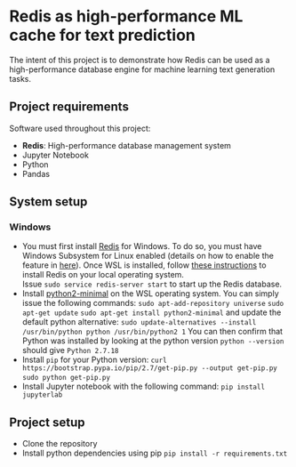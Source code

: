 # Redis as high-performance ML cache for text prediction
The intent of this project is to demonstrate how Redis can be used as a high-performance database engine for machine learning text generation tasks.

## Project requirements
Software used throughout this project:
- **Redis**: High-performance database management system
- Jupyter Notebook
- Python
- Pandas

## System setup

### Windows
- You must first install [Redis](https://redis.io/docs/getting-started/installation/install-redis-on-windows/) for Windows.
To do so, you must have Windows Subsystem for Linux enabled (details on how to enable the feature in [here](https://learn.microsoft.com/en-us/windows/wsl/install)).
Once WSL is installed, follow [these instructions](https://redis.io/docs/getting-started/installation/install-redis-on-windows/) to install Redis on your local operating system.\
Issue `sudo service redis-server start` to start up the Redis database.
- Install [python2-minimal](https://linux.how2shout.com/how-to-install-python-2-7-on-ubuntu-20-04-lts/) on the WSL operating system.
You can simply issue the following commands: 
`sudo apt-add-repository universe`
`sudo apt-get update`
`sudo apt-get install python2-minimal`
and update the default python alternative:
`sudo update-alternatives --install /usr/bin/python python /usr/bin/python2 1`
You can then confirm that Python was installed by looking at the python version `python --version` should give `Python 2.7.18`
- Install `pip` for your Python version: 
`curl https://bootstrap.pypa.io/pip/2.7/get-pip.py --output get-pip.py`
`sudo python get-pip.py`
- Install Jupyter notebook with the following command:
`pip install jupyterlab`

## Project setup
- Clone the repository
- Install python dependencies using pip 
`pip install -r requirements.txt`